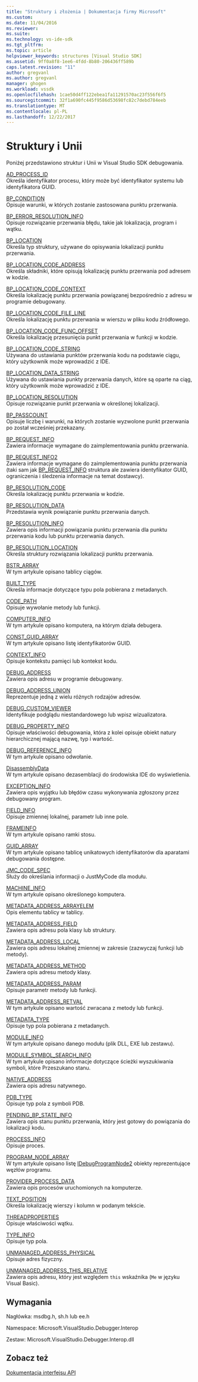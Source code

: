 ```yaml
---
title: "Struktury i złożenia | Dokumentacja firmy Microsoft"
ms.custom: 
ms.date: 11/04/2016
ms.reviewer: 
ms.suite: 
ms.technology: vs-ide-sdk
ms.tgt_pltfrm: 
ms.topic: article
helpviewer_keywords: structures [Visual Studio SDK]
ms.assetid: 9ff0a8f8-1ee6-4fdd-8b80-206436ff589b
caps.latest.revision: "11"
author: gregvanl
ms.author: gregvanl
manager: ghogen
ms.workload: vssdk
ms.openlocfilehash: 1cae50d4ff122ebea1fa11291570ac23f556f6f5
ms.sourcegitcommit: 32f1a690fc445f9586d53698fc82c7debd784eeb
ms.translationtype: MT
ms.contentlocale: pl-PL
ms.lasthandoff: 12/22/2017
---
```

# <a name="structures-and-unions"></a>Struktury i Unii
Poniżej przedstawiono struktur i Unii w Visual Studio SDK debugowania.  
  
 [AD_PROCESS_ID](../../../extensibility/debugger/reference/ad-process-id.md)  
 Określa identyfikator procesu, który może być identyfikator systemu lub identyfikatora GUID.  
  
 [BP_CONDITION](../../../extensibility/debugger/reference/bp-condition.md)  
 Opisuje warunki, w których zostanie zastosowana punktu przerwania.  
  
 [BP_ERROR_RESOLUTION_INFO](../../../extensibility/debugger/reference/bp-error-resolution-info.md)  
 Opisuje rozwiązanie przerwania błędu, takie jak lokalizacja, program i wątku.  
  
 [BP_LOCATION](../../../extensibility/debugger/reference/bp-location.md)  
 Określa typ struktury, używane do opisywania lokalizacji punktu przerwania.  
  
 [BP_LOCATION_CODE_ADDRESS](../../../extensibility/debugger/reference/bp-location-code-address.md)  
 Określa składniki, które opisują lokalizację punktu przerwania pod adresem w kodzie.  
  
 [BP_LOCATION_CODE_CONTEXT](../../../extensibility/debugger/reference/bp-location-code-context.md)  
 Określa lokalizację punktu przerwania powiązanej bezpośrednio z adresu w programie debugowany.  
  
 [BP_LOCATION_CODE_FILE_LINE](../../../extensibility/debugger/reference/bp-location-code-file-line.md)  
 Określa lokalizację punktu przerwania w wierszu w pliku kodu źródłowego.  
  
 [BP_LOCATION_CODE_FUNC_OFFSET](../../../extensibility/debugger/reference/bp-location-code-func-offset.md)  
 Określa lokalizację przesunięcia punkt przerwania w funkcji w kodzie.  
  
 [BP_LOCATION_CODE_STRING](../../../extensibility/debugger/reference/bp-location-code-string.md)  
 Używana do ustawiania punktów przerwania kodu na podstawie ciągu, który użytkownik może wprowadzić z IDE.  
  
 [BP_LOCATION_DATA_STRING](../../../extensibility/debugger/reference/bp-location-data-string.md)  
 Używana do ustawiania punkty przerwania danych, które są oparte na ciąg, który użytkownik może wprowadzić z IDE.  
  
 [BP_LOCATION_RESOLUTION](../../../extensibility/debugger/reference/bp-location-resolution.md)  
 Opisuje rozwiązanie punkt przerwania w określonej lokalizacji.  
  
 [BP_PASSCOUNT](../../../extensibility/debugger/reference/bp-passcount.md)  
 Opisuje liczbę i warunki, na których zostanie wyzwolone punkt przerwania po został wcześniej przekazany.  
  
 [BP_REQUEST_INFO](../../../extensibility/debugger/reference/bp-request-info.md)  
 Zawiera informacje wymagane do zaimplementowania punktu przerwania.  
  
 [BP_REQUEST_INFO2](../../../extensibility/debugger/reference/bp-request-info2.md)  
 Zawiera informacje wymagane do zaimplementowania punktu przerwania (taki sam jak [BP_REQUEST_INFO](../../../extensibility/debugger/reference/bp-request-info.md) struktura ale zawiera identyfikator GUID, ograniczenia i śledzenia informacje na temat dostawcy).  
  
 [BP_RESOLUTION_CODE](../../../extensibility/debugger/reference/bp-resolution-code.md)  
 Określa lokalizację punktu przerwania w kodzie.  
  
 [BP_RESOLUTION_DATA](../../../extensibility/debugger/reference/bp-resolution-data.md)  
 Przedstawia wynik powiązanie punktu przerwania danych.  
  
 [BP_RESOLUTION_INFO](../../../extensibility/debugger/reference/bp-resolution-info.md)  
 Zawiera opis informacji powiązania punktu przerwania dla punktu przerwania kodu lub punktu przerwania danych.  
  
 [BP_RESOLUTION_LOCATION](../../../extensibility/debugger/reference/bp-resolution-location.md)  
 Określa struktury rozwiązania lokalizacji punktu przerwania.  
  
 [BSTR_ARRAY](../../../extensibility/debugger/reference/bstr-array.md)  
 W tym artykule opisano tablicy ciągów.  
  
 [BUILT_TYPE](../../../extensibility/debugger/reference/built-type.md)  
 Określa informacje dotyczące typu pola pobierana z metadanych.  
  
 [CODE_PATH](../../../extensibility/debugger/reference/code-path.md)  
 Opisuje wywołanie metody lub funkcji.  
  
 [COMPUTER_INFO](../../../extensibility/debugger/reference/computer-info.md)  
 W tym artykule opisano komputera, na którym działa debugera.  
  
 [CONST_GUID_ARRAY](../../../extensibility/debugger/reference/const-guid-array.md)  
 W tym artykule opisano listę identyfikatorów GUID.  
  
 [CONTEXT_INFO](../../../extensibility/debugger/reference/context-info.md)  
 Opisuje kontekstu pamięci lub kontekst kodu.  
  
 [DEBUG_ADDRESS](../../../extensibility/debugger/reference/debug-address.md)  
 Zawiera opis adresu w programie debugowany.  
  
 [DEBUG_ADDRESS_UNION](../../../extensibility/debugger/reference/debug-address-union.md)  
 Reprezentuje jedną z wielu różnych rodzajów adresów.  
  
 [DEBUG_CUSTOM_VIEWER](../../../extensibility/debugger/reference/debug-custom-viewer.md)  
 Identyfikuje podglądu niestandardowego lub wpisz wizualizatora.  
  
 [DEBUG_PROPERTY_INFO](../../../extensibility/debugger/reference/debug-property-info.md)  
 Opisuje właściwości debugowania, która z kolei opisuje obiekt natury hierarchicznej mającą nazwę, typ i wartość.  
  
 [DEBUG_REFERENCE_INFO](../../../extensibility/debugger/reference/debug-reference-info.md)  
 W tym artykule opisano odwołanie.  
  
 [DisassemblyData](../../../extensibility/debugger/reference/disassemblydata.md)  
 W tym artykule opisano dezasemblacji do środowiska IDE do wyświetlenia.  
  
 [EXCEPTION_INFO](../../../extensibility/debugger/reference/exception-info.md)  
 Zawiera opis wyjątku lub błędów czasu wykonywania zgłoszony przez debugowany program.  
  
 [FIELD_INFO](../../../extensibility/debugger/reference/field-info.md)  
 Opisuje zmiennej lokalnej, parametr lub inne pole.  
  
 [FRAMEINFO](../../../extensibility/debugger/reference/frameinfo.md)  
 W tym artykule opisano ramki stosu.  
  
 [GUID_ARRAY](../../../extensibility/debugger/reference/guid-array.md)  
 W tym artykule opisano tablicę unikatowych identyfikatorów dla aparatami debugowania dostępne.  
  
 [JMC_CODE_SPEC](../../../extensibility/debugger/reference/jmc-code-spec.md)  
 Służy do określania informacji o JustMyCode dla modułu.  
  
 [MACHINE_INFO](../../../extensibility/debugger/reference/machine-info.md)  
 W tym artykule opisano określonego komputera.  
  
 [METADATA_ADDRESS_ARRAYELEM](../../../extensibility/debugger/reference/metadata-address-arrayelem.md)  
 Opis elementu tablicy w tablicy.  
  
 [METADATA_ADDRESS_FIELD](../../../extensibility/debugger/reference/metadata-address-field.md)  
 Zawiera opis adresu pola klasy lub struktury.  
  
 [METADATA_ADDRESS_LOCAL](../../../extensibility/debugger/reference/metadata-address-local.md)  
 Zawiera opis adresu lokalnej zmiennej w zakresie (zazwyczaj funkcji lub metody).  
  
 [METADATA_ADDRESS_METHOD](../../../extensibility/debugger/reference/metadata-address-method.md)  
 Zawiera opis adresu metody klasy.  
  
 [METADATA_ADDRESS_PARAM](../../../extensibility/debugger/reference/metadata-address-param.md)  
 Opisuje parametr metody lub funkcji.  
  
 [METADATA_ADDRESS_RETVAL](../../../extensibility/debugger/reference/metadata-address-retval.md)  
 W tym artykule opisano wartość zwracana z metody lub funkcji.  
  
 [METADATA_TYPE](../../../extensibility/debugger/reference/metadata-type.md)  
 Opisuje typ pola pobierana z metadanych.  
  
 [MODULE_INFO](../../../extensibility/debugger/reference/module-info.md)  
 W tym artykule opisano danego modułu (plik DLL, EXE lub zestawu).  
  
 [MODULE_SYMBOL_SEARCH_INFO](../../../extensibility/debugger/reference/module-symbol-search-info.md)  
 W tym artykule opisano informacje dotyczące ścieżki wyszukiwania symboli, które Przeszukano stanu.  
  
 [NATIVE_ADDRESS](../../../extensibility/debugger/reference/native-address.md)  
 Zawiera opis adresu natywnego.  
  
 [PDB_TYPE](../../../extensibility/debugger/reference/pdb-type.md)  
 Opisuje typ pola z symboli PDB.  
  
 [PENDING_BP_STATE_INFO](../../../extensibility/debugger/reference/pending-bp-state-info.md)  
 Zawiera opis stanu punktu przerwania, który jest gotowy do powiązania do lokalizacji kodu.  
  
 [PROCESS_INFO](../../../extensibility/debugger/reference/process-info.md)  
 Opisuje proces.  
  
 [PROGRAM_NODE_ARRAY](../../../extensibility/debugger/reference/program-node-array.md)  
 W tym artykule opisano listę [IDebugProgramNode2](../../../extensibility/debugger/reference/idebugprogramnode2.md) obiekty reprezentujące węzłów programu.  
  
 [PROVIDER_PROCESS_DATA](../../../extensibility/debugger/reference/provider-process-data.md)  
 Zawiera opis procesów uruchomionych na komputerze.  
  
 [TEXT_POSITION](../../../extensibility/debugger/reference/text-position.md)  
 Określa lokalizację wierszy i kolumn w podanym tekście.  
  
 [THREADPROPERTIES](../../../extensibility/debugger/reference/threadproperties.md)  
 Opisuje właściwości wątku.  
  
 [TYPE_INFO](../../../extensibility/debugger/reference/type-info.md)  
 Opisuje typ pola.  
  
 [UNMANAGED_ADDRESS_PHYSICAL](../../../extensibility/debugger/reference/unmanaged-address-physical.md)  
 Opisuje adres fizyczny.  
  
 [UNMANAGED_ADDRESS_THIS_RELATIVE](../../../extensibility/debugger/reference/unmanaged-address-this-relative.md)  
 Zawiera opis adresu, który jest względem `this` wskaźnika (`Me` w języku Visual Basic).  
  
## <a name="requirements"></a>Wymagania  
 Nagłówka: msdbg.h, sh.h lub ee.h  
  
 Namespace: Microsoft.VisualStudio.Debugger.Interop  
  
 Zestaw: Microsoft.VisualStudio.Debugger.Interop.dll  
  
## <a name="see-also"></a>Zobacz też  
 [Dokumentacja interfejsu API](../../../extensibility/debugger/reference/api-reference-visual-studio-debugging.md)